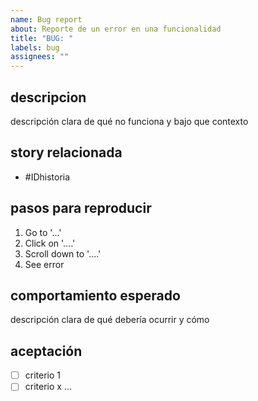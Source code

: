 ```yaml
---
name: Bug report
about: Reporte de un error en una funcionalidad
title: "BUG: "
labels: bug
assignees: ""
---
```


## descripcion

descripción clara de qué no funciona y bajo que contexto

## story relacionada

- #IDhistoria

## pasos para reproducir

1. Go to '...'
2. Click on '....'
3. Scroll down to '....'
4. See error

## comportamiento esperado

descripción clara de qué debería ocurrir y cómo

## aceptación

- [ ] criterio 1
- [ ] criterio x ...
